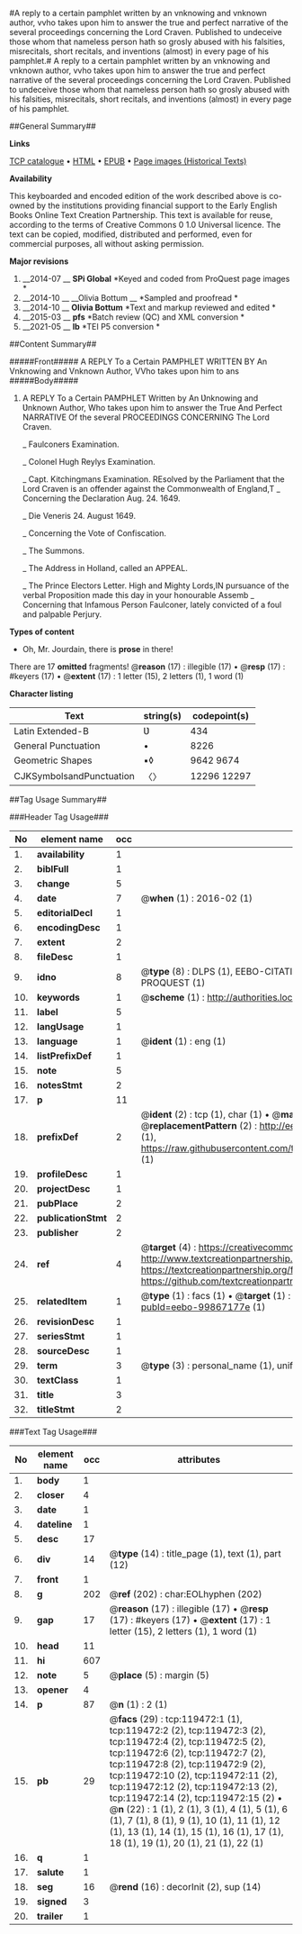 #A reply to a certain pamphlet written by an vnknowing and vnknown author, vvho takes upon him to answer the true and perfect narrative of the several proceedings concerning the Lord Craven. Published to undeceive those whom that nameless person hath so grosly abused with his falsities, misrecitals, short recitals, and inventions (almost) in every page of his pamphlet.#
A reply to a certain pamphlet written by an vnknowing and vnknown author, vvho takes upon him to answer the true and perfect narrative of the several proceedings concerning the Lord Craven. Published to undeceive those whom that nameless person hath so grosly abused with his falsities, misrecitals, short recitals, and inventions (almost) in every page of his pamphlet.

##General Summary##

**Links**

[TCP catalogue](http://www.ota.ox.ac.uk/tcp/)  • 
[HTML](http://tei.it.ox.ac.uk/tcp/Texts-HTML/free/A91/A91657.html)  • 
[EPUB](http://tei.it.ox.ac.uk/tcp/Texts-EPUB/free/A91/A91657.epub) • 
[Page images (Historical Texts)](https://historicaltexts.jisc.ac.uk/eebo-99867177e)

**Availability**

This keyboarded and encoded edition of the work described above is co-owned by the
    institutions providing financial support to the Early English Books Online Text Creation
    Partnership. This text is available for reuse, according to the terms of  Creative Commons 0 1.0 Universal
    licence. The text can be copied, modified, distributed and performed, even for commercial
    purposes, all without asking permission.

**Major revisions**

1. __2014-07 __ __SPi Global__ *Keyed and coded from ProQuest page images *
1. __2014-10 __ __Olivia Bottum __ *Sampled and proofread *
1. __2014-10 __ __Olivia Bottum__ *Text and markup reviewed and edited *
1. __2015-03 __ __pfs__ *Batch review (QC) and XML conversion *
1. __2021-05 __ __lb__ *TEI P5 conversion *

##Content Summary##

#####Front#####
A REPLY To a Certain PAMPHLET WRITTEN BY An Vnknowing and Vnknown Author, VVho takes upon him to ans
#####Body#####

1. A REPLY To a Certain PAMPHLET Written by An Ʋnknowing and Ʋnknown Author, Who takes upon him to answer the True And Perfect NARRATIVE Of the several PROCEEDINGS CONCERNING The Lord Craven.

    _ Faulconers Examination.

    _ Colonel Hugh Reylys Examination.

    _ Capt. Kitchingmans Examination.
REsolved by the Parliament that the Lord Craven is an offender against the Commonwealth of England,T
    _ Concerning the Declaration Aug. 24. 1649.

    _ Die Veneris 24. August 1649.

    _ Concerning the Vote of Confiscation.

    _ The Summons.

    _ The Address in Holland, called an APPEAL.

    _ The Prince Electors Letter.
High and Mighty Lords,IN pursuance of the verbal Proposition made this day in your honourable Assemb
    _ Concerning that Infamous Person Faulconer, lately convicted of a foul and palpable Perjury.

**Types of content**

  * Oh, Mr. Jourdain, there is **prose** in there!

There are 17 **omitted** fragments! 
 @__reason__ (17) : illegible (17)  •  @__resp__ (17) : #keyers (17)  •  @__extent__ (17) : 1 letter (15), 2 letters (1), 1 word (1)

**Character listing**


|Text|string(s)|codepoint(s)|
|---|---|---|
|Latin Extended-B|Ʋ|434|
|General Punctuation|•|8226|
|Geometric Shapes|▪◊|9642 9674|
|CJKSymbolsandPunctuation|〈〉|12296 12297|

##Tag Usage Summary##

###Header Tag Usage###

|No|element name|occ|attributes|
|---|---|---|---|
|1.|__availability__|1||
|2.|__biblFull__|1||
|3.|__change__|5||
|4.|__date__|7| @__when__ (1) : 2016-02 (1)|
|5.|__editorialDecl__|1||
|6.|__encodingDesc__|1||
|7.|__extent__|2||
|8.|__fileDesc__|1||
|9.|__idno__|8| @__type__ (8) : DLPS (1), EEBO-CITATION (1), VID (1), EEBO-PROQUEST (1), STC (3), PROQUEST (1)|
|10.|__keywords__|1| @__scheme__ (1) : http://authorities.loc.gov/ (1)|
|11.|__label__|5||
|12.|__langUsage__|1||
|13.|__language__|1| @__ident__ (1) : eng (1)|
|14.|__listPrefixDef__|1||
|15.|__note__|5||
|16.|__notesStmt__|2||
|17.|__p__|11||
|18.|__prefixDef__|2| @__ident__ (2) : tcp (1), char (1)  •  @__matchPattern__ (2) : ([0-9\-]+):([0-9IVX]+) (1), (.+) (1)  •  @__replacementPattern__ (2) : http://eebo.chadwyck.com/downloadtiff?vid=$1&page=$2 (1), https://raw.githubusercontent.com/textcreationpartnership/Texts/master/tcpchars.xml#$1 (1)|
|19.|__profileDesc__|1||
|20.|__projectDesc__|1||
|21.|__pubPlace__|2||
|22.|__publicationStmt__|2||
|23.|__publisher__|2||
|24.|__ref__|4| @__target__ (4) : https://creativecommons.org/publicdomain/zero/1.0/ (1), http://www.textcreationpartnership.org/docs/. (1), https://textcreationpartnership.org/faq/#faq05 (1), https://github.com/textcreationpartnership (1)|
|25.|__relatedItem__|1| @__type__ (1) : facs (1)  •  @__target__ (1) : https://data.historicaltexts.jisc.ac.uk/view?pubId=eebo-99867177e (1)|
|26.|__revisionDesc__|1||
|27.|__seriesStmt__|1||
|28.|__sourceDesc__|1||
|29.|__term__|3| @__type__ (3) : personal_name (1), uniform_title (1), topical_term (1)|
|30.|__textClass__|1||
|31.|__title__|3||
|32.|__titleStmt__|2||


###Text Tag Usage###

|No|element name|occ|attributes|
|---|---|---|---|
|1.|__body__|1||
|2.|__closer__|4||
|3.|__date__|1||
|4.|__dateline__|1||
|5.|__desc__|17||
|6.|__div__|14| @__type__ (14) : title_page (1), text (1), part (12)|
|7.|__front__|1||
|8.|__g__|202| @__ref__ (202) : char:EOLhyphen (202)|
|9.|__gap__|17| @__reason__ (17) : illegible (17)  •  @__resp__ (17) : #keyers (17)  •  @__extent__ (17) : 1 letter (15), 2 letters (1), 1 word (1)|
|10.|__head__|11||
|11.|__hi__|607||
|12.|__note__|5| @__place__ (5) : margin (5)|
|13.|__opener__|4||
|14.|__p__|87| @__n__ (1) : 2 (1)|
|15.|__pb__|29| @__facs__ (29) : tcp:119472:1 (1), tcp:119472:2 (2), tcp:119472:3 (2), tcp:119472:4 (2), tcp:119472:5 (2), tcp:119472:6 (2), tcp:119472:7 (2), tcp:119472:8 (2), tcp:119472:9 (2), tcp:119472:10 (2), tcp:119472:11 (2), tcp:119472:12 (2), tcp:119472:13 (2), tcp:119472:14 (2), tcp:119472:15 (2)  •  @__n__ (22) : 1 (1), 2 (1), 3 (1), 4 (1), 5 (1), 6 (1), 7 (1), 8 (1), 9 (1), 10 (1), 11 (1), 12 (1), 13 (1), 14 (1), 15 (1), 16 (1), 17 (1), 18 (1), 19 (1), 20 (1), 21 (1), 22 (1)|
|16.|__q__|1||
|17.|__salute__|1||
|18.|__seg__|16| @__rend__ (16) : decorInit (2), sup (14)|
|19.|__signed__|3||
|20.|__trailer__|1||
